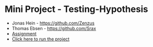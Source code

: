 # Mini Project - Testing-Hypothesis
- Jonas Hein - https://github.com/Zenzus
- Thomas Ebsen - https://github.com/Srax 
- [Assignment](files/Assignment.pdf)
- <a href="https://notebooks.gesis.org/binder/jupyter/user/soft2021-data-s-ting-hypothesis-8w13miso/notebooks/Program.ipynb" target="_blank">Click here to run the project</a>
